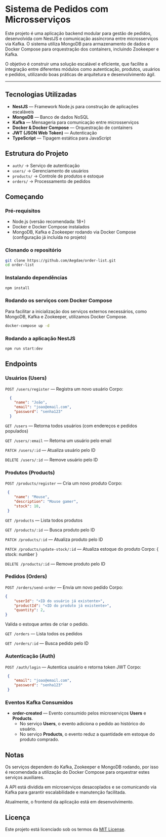 # Sistema de Pedidos com Microsserviços

Este projeto é uma aplicação backend modular para gestão de pedidos, desenvolvida com NestJS e comunicação assíncrona entre microsserviços via Kafka. O sistema utiliza MongoDB para armazenamento de dados e Docker Compose para orquestração dos containers, incluindo Zookeeper e Kafka.

O objetivo é construir uma solução escalável e eficiente, que facilite a integração entre diferentes módulos como autenticação, produtos, usuários e pedidos, utilizando boas práticas de arquitetura e desenvolvimento ágil.

---

## Tecnologias Utilizadas

- **NestJS** — Framework Node.js para construção de aplicações escaláveis
- **MongoDB** — Banco de dados NoSQL
- **Kafka** — Mensageria para comunicação entre microsserviços
- **Docker & Docker Compose** — Orquestração de containers
- **JWT (JSON Web Token)** — Autenticação
- **TypeScript** — Tipagem estática para JavaScript

## Estrutura do Projeto

- `auth/` → Serviço de autenticação
- `users/` → Gerenciamento de usuários
- `products/` → Controle de produtos e estoque
- `orders/` → Processamento de pedidos



## Começando

### Pré-requisitos

- Node.js (versão recomendada: 18+)
- Docker e Docker Compose instalados
- MongoDB, Kafka e Zookeeper rodando via Docker Compose (configuração já incluída no projeto)

### Clonando o repositório

```bash
git clone https://github.com/Aegdae/order-list.git
cd order-list
```

### Instalando dependências

```bash
npm install
```

### Rodando os serviços com Docker Compose

Para facilitar a inicialização dos serviços externos necessários, como MongoDB, Kafka e Zookeeper, utilizamos Docker Compose.

```bash
docker-compose up -d
```

### Rodando a aplicação NestJS


```bash
npm run start:dev
```

## Endpoints
### Usuários (Users)
`POST /users/register` — Registra um novo usuário
Corpo: 
```json
  {
    "name": "João",
    "email": "joao@email.com",
    "password": "senha123"
  }
```
`GET /users` — Retorna todos usuários (com endereços e pedidos populados)

`GET /users/:email` — Retorna um usuário pelo email

`PATCH /users/:id` — Atualiza usuário pelo ID

`DELETE /users/:id` — Remove usuário pelo ID

### Produtos (Products)
`POST /products/register` — Cria um novo produto
Corpo:
```json
 { 
    "name": "Mouse", 
    "description": "Mouse gamer", 
    "stock": 10,
 }
```

`GET /products` — Lista todos produtos

`GET /products/:id` — Busca produto pelo ID

`PATCH /products/:id` — Atualiza produto pelo ID

`PATCH /products/update-stock/:id` — Atualiza estoque do produto
Corpo: { stock: number }

`DELETE /products/:id` — Remove produto pelo ID

### Pedidos (Orders)
`POST /orders/send-order` — Envia um novo pedido
Corpo:
```json
{ 
    "userId": "<ID do usuário já existente>", 
    "productId": "<ID do produto já existente>", 
    "quantity": 2,
}
```
Valida o estoque antes de criar o pedido.

`GET /orders` — Lista todos os pedidos

`GET /orders/:id` — Busca pedido pelo ID

### Autenticação (Auth)
`POST /auth/login` — Autentica usuário e retorna token JWT
Corpo:
```json
 { 
    "email": "joao@email.com", 
    "password": "senha123" 
 }
```

### Eventos Kafka Consumidos

- **order-created** — Evento consumido pelos microserviços **Users** e **Products**.  
  - No serviço **Users**, o evento adiciona o pedido ao histórico do usuário.
  - No serviço **Products**, o evento reduz a quantidade em estoque do produto comprado.

## Notas
Os serviços dependem do Kafka, Zookeeper e MongoDB rodando, por isso é recomendada a utilização do Docker Compose para orquestrar estes serviços auxiliares.

A API está dividida em microserviços desacoplados e se comunicando via Kafka para garantir escalabilidade e manutenção facilitada.

Atualmente, o frontend da aplicação está em desenvolvimento.

## Licença

Este projeto está licenciado sob os termos da [MIT License](LICENSE).